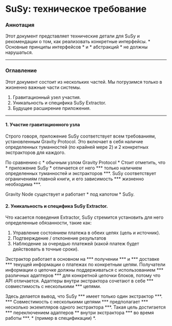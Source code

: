 <!DOCTYPE html>
<html>

<head>
  <meta charset="utf-8">
  <meta name="viewport" content="width=device-width, initial-scale=1.0">
  <title>susy-tech-requirements_RU</title>
  <link rel="stylesheet" href="https://stackedit.io/style.css" />
</head>

<body class="stackedit">
  <div class="stackedit__html"><h1 id="susy-техническое-требование">SuSy: техническое требование</h1>
<h3 id="аннотация">Аннотация</h3>
<p>Этот документ представляет технические детали для SuSy и рекомендации о том, как реализовать конкретные интерфейсы. * Основные принципы интерфейсов * и * абстракций * не должны нарушаться.</p>
<hr>
<h3 id="оглавление">Оглавление</h3>
<p>Этот документ состоит из нескольких частей. Мы погрузимся только в жизненно важные части системы.</p>
<ol>
<li>Гравитационный узел участия.</li>
<li>Уникальность и специфика SuSy Extractor.</li>
<li>Будущее расширение приложения.</li>
</ol>
<hr>
<h4 id="участие-гравитационного-узла">1. Участие гравитационного узла</h4>
<p>Строго говоря, приложение SuSy соответствует всем требованиям, установленным Gravity Protocol. Это включает в себя наличие определенных туманностей (по крайней мере 2) и 2 конкретных экстракторов для каждого.</p>
<p>По сравнению с * обычным узлом Gravity Protocol * Стоит отметить, что * приложение SuSy * отличается от него *** только наличием определенных туманностей и экстракторов ***. SuSy соответствует ограничениям главной книги, и его зависимость *** жизненно необходима ***.</p>
<p>Gravity Node существует и работает * под капотом * SuSy.</p>
<h4 id="уникальность-и-специфика-susy-extractor.">2. Уникальность и специфика SuSy Extractor.</h4>
<p>Что касается поведения Extractor, SuSy стремится установить для него определенные обязанности, такие как:</p>
<ol>
<li>Управление состоянием платежа в обеих цепях (цель и источник).</li>
<li>Подтверждение / отклонение результатов</li>
<li>Наблюдение за очередью платежей (какой платеж будет действовать в точные сроки).</li>
</ol>
<p>Экстрактор работает в основном на *** получении *** и *** доставке *** текущей информации о платежах по конкретным цепям. Получатели информации о цепочке должны поддерживаться с использованием *** различных адаптеров *** для конкретной цепочки блоков, потому что API отличается. Адаптеры внутри экстрактора сочетают в себе *** совместимость с несколькими *** цепями.</p>
<p>Здесь делается вывод, что SuSy *** имеет только один экстрактор ***. *** Совместимость с несколькими цепями *** предполагает *** несколько экземпляров одного экстрактора ***. Такая цель достигается *** переключением адаптеров ** внутри экстрактора *** во время работы ***. * (пример в спецификации) *.</p>
</div>
</body>

</html>
